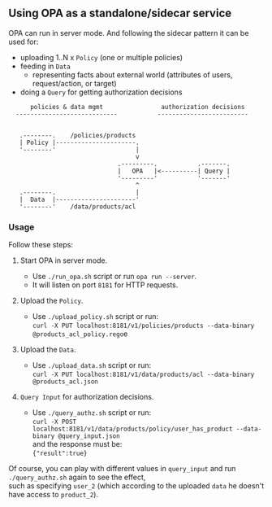 ## Using OPA as a standalone/sidecar service

OPA can run in server mode. And following the sidecar pattern it can be used for:

- uploading 1..N x `Policy` (one or multiple policies)
- feeding in `Data`
  - representing facts about external world (attributes of users, request/action, or target)
- doing a `Query` for getting authorization decisions

```
      policies & data mgmt                authorization decisions
  ----------------------------           -------------------------


   .--------.    /policies/products
   | Policy |----------------------.
   '--------'                      |
                                   v
                              .---------.           .-------.
                              |   OPA   |<----------| Query |
                              '---------'           '-------'
                                   ^
   .--------.                      |
   |  Data  |----------------------'
   '--------'    /data/products/acl
```

### Usage

Follow these steps:

1. Start OPA in server mode.

   - Use `./run_opa.sh` script or run `opa run --server`.
   - It will listen on port `8181` for HTTP requests.

1. Upload the `Policy`.

   - Use `./upload_policy.sh` script or run:<br/>
     `curl -X PUT localhost:8181/v1/policies/products --data-binary @products_acl_policy.rego`e

1. Upload the `Data`.

   - Use `./upload_data.sh` script or run:<br/>
     `curl -X PUT localhost:8181/v1/data/products/acl --data-binary @products_acl.json`

1. `Query Input` for authorization decisions.

   - Use `./query_authz.sh` script or run:<br/>
     `curl -X POST localhost:8181/v1/data/products/policy/user_has_product --data-binary @query_input.json`<br/>
     and the response must be:<br/>
     `{"result":true}`

Of course, you can play with different values in `query_input` and run `./query_authz.sh` again to see the effect,<br/>
such as specifying `user_2` (which according to the uploaded `data` he doesn't have access to `product_2`).
